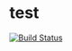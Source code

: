 # test
[![Build Status](https://travis-ci.org/sch00lb0y/tempCheck.svg?branch=master)](https://travis-ci.org/sch00lb0y/tempCheck)
